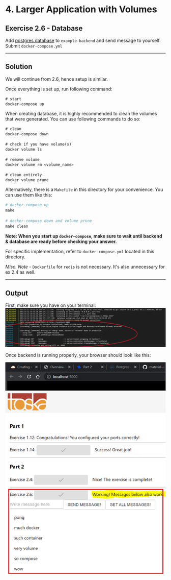 # 4. Larger Application with Volumes

## Exercise 2.6 - Database

Add [postgres database](https://hub.docker.com/_/postgres/) to `example-backend` and send message to yourself. Submit `docker-compose.yml`

---

## Solution

We will continue from 2.6, hence setup is similar.

Once everything is set up, run following command:

```docker
# start
docker-compose up
```

When creating database, it is highly recommended to clean the volumes that were generated. You can use following commands to do so:

```docker
# clean
docker-compose down

# check if you have volume(s)
docker volume ls

# remove volume
docker volume rm <volume_name>

# clean entirely
docker volume prune
```

Alternatively, there is a `Makefile` in this directory for your convenience. You can use them like this:
```Makefile
# docker-compose up
make

# docker-compose down and volume prune 
make clean
```

**Note: When you start up `docker-compose`, make sure to wait until backend & database are ready before checking your answer.**

For specific implementation, refer to `docker-compose.yml` located in this directory.

*Misc. Note* - `Dockerfile` for `redis` is not necessary. It's also unnecessary for ex 2.4 as well.

---

## Output

First, make sure you have on your terminal:
![2.6.1 - psql ready](../../img/e2.6.1.PNG)

Once backend is running properly, your browser should look like this:

![2.6.2 - browser result](../../img/e2.6.2.PNG)